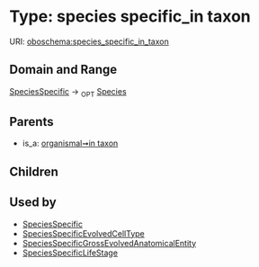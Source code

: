
# Type: species specific_in taxon




URI: [oboschema:species_specific_in_taxon](http://purl.obolibrary.org/oboschema/species_specific_in_taxon)


## Domain and Range

[SpeciesSpecific](SpeciesSpecific.md) ->  <sub>OPT</sub> [Species](Species.md)

## Parents

 *  is_a: [organismal➞in taxon](organismal_in_taxon.md)

## Children


## Used by

 * [SpeciesSpecific](SpeciesSpecific.md)
 * [SpeciesSpecificEvolvedCellType](SpeciesSpecificEvolvedCellType.md)
 * [SpeciesSpecificGrossEvolvedAnatomicalEntity](SpeciesSpecificGrossEvolvedAnatomicalEntity.md)
 * [SpeciesSpecificLifeStage](SpeciesSpecificLifeStage.md)
